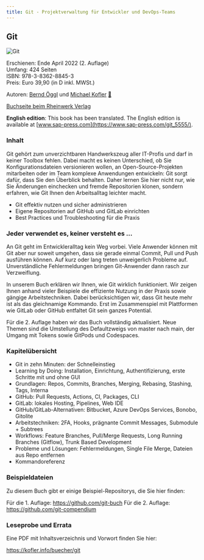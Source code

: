 ```yaml
---
title: Git - Projektverwaltung für Entwickler und DevOps-Teams
---
```


## Git

![Git](https://github.com/git-buch.png)

Erschienen: Ende April 2022 (2. Auflage)  
Umfang: 424 Seiten  
ISBN: 978-3-8362-8845-3  
Preis: Euro 39,90 (in D inkl. MWSt.)

Autoren: [Bernd Öggl](https://webman.at)  und [Michael Kofler](https://kofler.info) <a href="https://home.social/@michaelkofler" aria-label="mastodon mk">🐘</a>

[Buchseite beim Rheinwerk Verlag](https://www.rheinwerk-verlag.de/git_4943/?GPP=kofler)

**English edition**: This book has been translated. The English edition is
available at [www.sap-press.com](https://www.sap-press.com/git_5555/).

### Inhalt

Git gehört zum unverzichtbaren Handwerkszeug aller IT-Profis und darf in keiner
Toolbox fehlen. Dabei macht es keinen Unterschied, ob Sie Konfigurationsdateien
versionieren wollen, an Open-Source-Projekten mitarbeiten oder im Team komplexe
Anwendungen entwickeln: Git sorgt dafür, dass Sie den Überblick behalten. Daher
lernen Sie hier nicht nur, wie Sie Änderungen einchecken und fremde
Repositorien klonen, sondern erfahren, wie Git Ihnen den Arbeitsalltag leichter
macht.

* Git effektiv nutzen und sicher administrieren
* Eigene Repositorien auf GitHub und GitLab einrichten
* Best Practices und Troubleshooting für die Praxis

### Jeder verwendet es, keiner versteht es …

An Git geht im Entwickleralltag kein Weg vorbei. Viele Anwender können mit Git
aber nur soweit umgehen, dass sie gerade einmal Commit, Pull und Push ausführen
können. Auf kurz oder lang treten unweigerlich Probleme auf. Unverständliche
Fehlermeldungen bringen Git-Anwender dann rasch zur Verzweiflung.

In unserem Buch erklären wir Ihnen, wie Git wirklich funktioniert. Wir zeigen
Ihnen anhand vieler Beispiele die effiziente Nutzung in der Praxis sowie
gängige Arbeitstechniken. Dabei berücksichtigen wir, dass Git heute mehr ist
als das gleichnamige Kommando. Erst im Zusammenspiel mit Plattformen wie GitLab
oder GitHub entfaltet Git sein ganzes Potential.

Für die 2. Auflage haben wir das Buch vollständig aktualisiert. Neue Themen
sind die Umstellung des Defaultzweigs von master nach main, der Umgang mit
Tokens sowie GitPods und Codespaces.

### Kapitelübersicht

* Git in zehn Minuten: der Schnelleinstieg
* Learning by Doing: Installation, Einrichtung, Authentifizierung, erste
  Schritte mit und ohne GUI
* Grundlagen: Repos, Commits, Branches, Merging, Rebasing, Stashing, Tags,
  Interna
* GitHub: Pull Requests, Actions, CI, Packages, CLI
* GitLab: lokales Hosting, Pipelines, Web IDE
* GitHub/GitLab-Alternativen: Bitbucket, Azure DevOps Services, Bonobo,
  Gitolite
* Arbeitstechniken: 2FA, Hooks, prägnante Commit Messages, Submodule + Subtrees
* Workflows: Feature Branches, Pull/Merge Requests, Long Running Branches
  (Gitflow), Trunk Based Development
* Probleme und Lösungen: Fehlermeldungen, Single File Merge, Dateien aus Repo
  entfernen
* Kommandoreferenz

### Beispieldateien

Zu diesem Buch gibt er einige Beispiel-Repositorys, die Sie hier finden:

Für die 1. Auflage: <https://github.com/git-buch>
Für die 2. Auflage: <https://github.com/git-compendium>

### Leseprobe und Errata

Eine PDF mit Inhaltsverzeichnis und Vorwort finden Sie hier:

<https://kofler.info/buecher/git>

